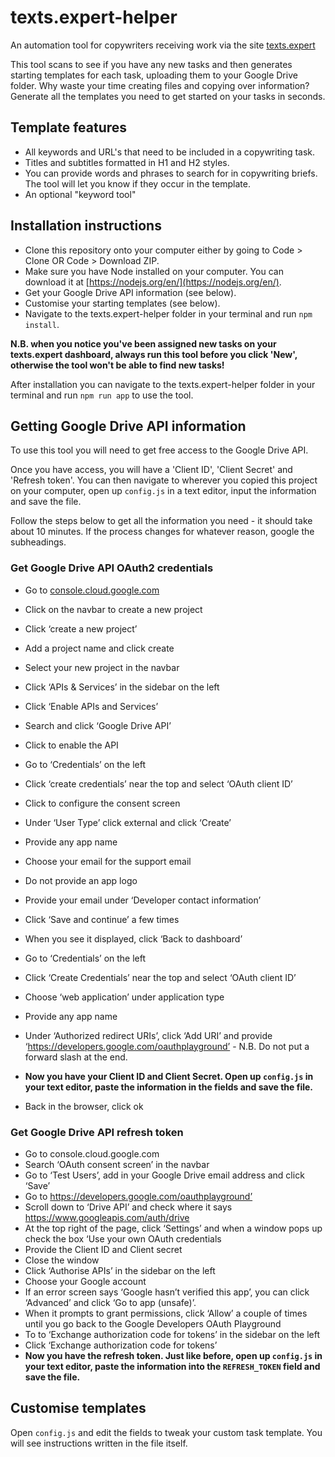 # texts.expert-helper
An automation tool for copywriters receiving work via the site [texts.expert](https://texts.expert)

This tool scans to see if you have any new tasks and then generates starting templates for each task, uploading them to your Google Drive folder. Why waste your time creating files and copying over information? Generate all the templates you need to get started on your tasks in seconds.

## Template features
* All keywords and URL's that need to be included in a copywriting task.
* Titles and subtitles formatted in H1 and H2 styles.
* You can provide words and phrases to search for in copywriting briefs. The tool will let you know if they occur in the template.
* An optional "keyword tool"

## Installation instructions
* Clone this repository onto your computer either by going to Code > Clone OR Code > Download ZIP.
* Make sure you have Node installed on your computer. You can download it at [https://nodejs.org/en/](https://nodejs.org/en/).
* Get your Google Drive API information (see below).
* Customise your starting templates (see below).
* Navigate to the texts.expert-helper folder in your terminal and run `npm install`.

<b>N.B. when you notice you've been assigned new tasks on your texts.expert dashboard, always run this tool before you click 'New', otherwise the tool won't be able to find new tasks!</b>

After installation you can navigate to the texts.expert-helper folder in your terminal and run `npm run app` to use the tool.

## Getting Google Drive API information
To use this tool you will need to get free access to the Google Drive API.

Once you have access, you will have a 'Client ID', 'Client Secret' and 'Refresh token'. You can then navigate to wherever you copied this project on your computer, open up `config.js` in a text editor, input the information and save the file.

Follow the steps below to get all the information you need - it should take about 10 minutes. If the process changes for whatever reason, google the subheadings.

### Get Google Drive API OAuth2 credentials
* Go to [console.cloud.google.com](console.cloud.google.com)
* Click on the navbar to create a new project
* Click ‘create a new project’
* Add a project name and click create
* Select your new project in the navbar
* Click ‘APIs & Services’ in the sidebar on the left
* Click ‘Enable APIs and Services’
* Search and click ‘Google Drive API’
* Click to enable the API

* Go to ‘Credentials’ on the left
* Click ‘create credentials’ near the top and select ‘OAuth client ID’
* Click to configure the consent screen
* Under ‘User Type’ click external and click ‘Create’
* Provide any app name
* Choose your email for the support email
* Do not provide an app logo
* Provide your email under ‘Developer contact information’
* Click ‘Save and continue’ a few times
* When you see it displayed, click ‘Back to dashboard’ 

* Go to ‘Credentials’ on the left
* Click ‘Create Credentials’ near the top and select ‘OAuth client ID’
* Choose ‘web application’ under application type
* Provide any app name
* Under ‘Authorized redirect URIs’, click ‘Add URI’ and provide ‘https://developers.google.com/oauthplayground’ - N.B. Do not put a forward slash at the end.
* <b>Now you have your Client ID and Client Secret. Open up `config.js` in your text editor, paste the information in the fields and save the file.</b>
* Back in the browser, click ok

### Get Google Drive API refresh token
* Go to console.cloud.google.com 
* Search ‘OAuth consent screen’ in the navbar
* Go to ‘Test Users’, add in your Google Drive email address and click ‘Save’
* Go to https://developers.google.com/oauthplayground’
* Scroll down to ‘Drive API’ and check where it says https://www.googleapis.com/auth/drive
* At the top right of the page, click ‘Settings’ and when a window pops up check the box ‘Use your own OAuth credentials
* Provide the Client ID and Client secret
* Close the window
* Click ‘Authorise APIs’ in the sidebar on the left
* Choose your Google account
* If an error screen says ‘Google hasn’t verified this app’, you can click ‘Advanced’ and click ‘Go to app (unsafe)’. 
* When it prompts to grant permissions, click ‘Allow’ a couple of times until you go back to the Google Developers OAuth Playground
* To to ‘Exchange authorization code for tokens’ in the sidebar on the left
* Click ‘Exchange authorization code for tokens’
* <b>Now you have the refresh token. Just like before, open up `config.js` in your text editor, paste the information into the `REFRESH_TOKEN` field and save the file.</b>


## Customise templates
Open `config.js` and edit the fields to tweak your custom task template.
You will see instructions written in the file itself.